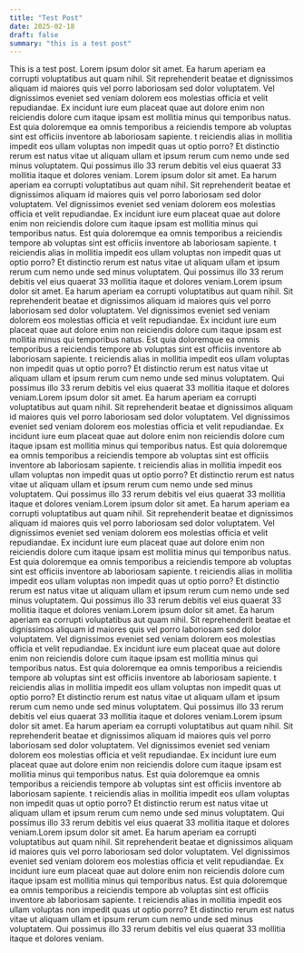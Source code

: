 ```yaml
---
title: "Test Post"
date: 2025-02-18
draft: false
summary: "this is a test post"
---
```

This is a test post.
Lorem ipsum dolor sit amet. Ea harum aperiam ea corrupti voluptatibus aut quam nihil. Sit reprehenderit beatae et dignissimos aliquam id maiores quis vel porro laboriosam sed dolor voluptatem. Vel dignissimos eveniet sed veniam dolorem eos molestias officia et velit repudiandae. Ex incidunt iure eum placeat quae aut dolore enim non reiciendis dolore cum itaque ipsam est mollitia minus qui temporibus natus. Est quia doloremque ea omnis temporibus a reiciendis tempore ab voluptas sint est officiis inventore ab laboriosam sapiente. t reiciendis alias in mollitia impedit eos ullam voluptas non impedit quas ut optio porro? Et distinctio rerum est natus vitae ut aliquam ullam et ipsum rerum cum nemo unde sed minus voluptatem. Qui possimus illo 33 rerum debitis vel eius quaerat 33 mollitia itaque et dolores veniam. Lorem ipsum dolor sit amet. Ea harum aperiam ea corrupti voluptatibus aut quam nihil. Sit reprehenderit beatae et dignissimos aliquam id maiores quis vel porro laboriosam sed dolor voluptatem. Vel dignissimos eveniet sed veniam dolorem eos molestias officia et velit repudiandae. Ex incidunt iure eum placeat quae aut dolore enim non reiciendis dolore cum itaque ipsam est mollitia minus qui temporibus natus. Est quia doloremque ea omnis temporibus a reiciendis tempore ab voluptas sint est officiis inventore ab laboriosam sapiente. t reiciendis alias in mollitia impedit eos ullam voluptas non impedit quas ut optio porro? Et distinctio rerum est natus vitae ut aliquam ullam et ipsum rerum cum nemo unde sed minus voluptatem. Qui possimus illo 33 rerum debitis vel eius quaerat 33 mollitia itaque et dolores veniam.Lorem ipsum dolor sit amet. Ea harum aperiam ea corrupti voluptatibus aut quam nihil. Sit reprehenderit beatae et dignissimos aliquam id maiores quis vel porro laboriosam sed dolor voluptatem. Vel dignissimos eveniet sed veniam dolorem eos molestias officia et velit repudiandae. Ex incidunt iure eum placeat quae aut dolore enim non reiciendis dolore cum itaque ipsam est mollitia minus qui temporibus natus. Est quia doloremque ea omnis temporibus a reiciendis tempore ab voluptas sint est officiis inventore ab laboriosam sapiente. t reiciendis alias in mollitia impedit eos ullam voluptas non impedit quas ut optio porro? Et distinctio rerum est natus vitae ut aliquam ullam et ipsum rerum cum nemo unde sed minus voluptatem. Qui possimus illo 33 rerum debitis vel eius quaerat 33 mollitia itaque et dolores veniam.Lorem ipsum dolor sit amet. Ea harum aperiam ea corrupti voluptatibus aut quam nihil. Sit reprehenderit beatae et dignissimos aliquam id maiores quis vel porro laboriosam sed dolor voluptatem. Vel dignissimos eveniet sed veniam dolorem eos molestias officia et velit repudiandae. Ex incidunt iure eum placeat quae aut dolore enim non reiciendis dolore cum itaque ipsam est mollitia minus qui temporibus natus. Est quia doloremque ea omnis temporibus a reiciendis tempore ab voluptas sint est officiis inventore ab laboriosam sapiente. t reiciendis alias in mollitia impedit eos ullam voluptas non impedit quas ut optio porro? Et distinctio rerum est natus vitae ut aliquam ullam et ipsum rerum cum nemo unde sed minus voluptatem. Qui possimus illo 33 rerum debitis vel eius quaerat 33 mollitia itaque et dolores veniam.Lorem ipsum dolor sit amet. Ea harum aperiam ea corrupti voluptatibus aut quam nihil. Sit reprehenderit beatae et dignissimos aliquam id maiores quis vel porro laboriosam sed dolor voluptatem. Vel dignissimos eveniet sed veniam dolorem eos molestias officia et velit repudiandae. Ex incidunt iure eum placeat quae aut dolore enim non reiciendis dolore cum itaque ipsam est mollitia minus qui temporibus natus. Est quia doloremque ea omnis temporibus a reiciendis tempore ab voluptas sint est officiis inventore ab laboriosam sapiente. t reiciendis alias in mollitia impedit eos ullam voluptas non impedit quas ut optio porro? Et distinctio rerum est natus vitae ut aliquam ullam et ipsum rerum cum nemo unde sed minus voluptatem. Qui possimus illo 33 rerum debitis vel eius quaerat 33 mollitia itaque et dolores veniam.Lorem ipsum dolor sit amet. Ea harum aperiam ea corrupti voluptatibus aut quam nihil. Sit reprehenderit beatae et dignissimos aliquam id maiores quis vel porro laboriosam sed dolor voluptatem. Vel dignissimos eveniet sed veniam dolorem eos molestias officia et velit repudiandae. Ex incidunt iure eum placeat quae aut dolore enim non reiciendis dolore cum itaque ipsam est mollitia minus qui temporibus natus. Est quia doloremque ea omnis temporibus a reiciendis tempore ab voluptas sint est officiis inventore ab laboriosam sapiente. t reiciendis alias in mollitia impedit eos ullam voluptas non impedit quas ut optio porro? Et distinctio rerum est natus vitae ut aliquam ullam et ipsum rerum cum nemo unde sed minus voluptatem. Qui possimus illo 33 rerum debitis vel eius quaerat 33 mollitia itaque et dolores veniam.Lorem ipsum dolor sit amet. Ea harum aperiam ea corrupti voluptatibus aut quam nihil. Sit reprehenderit beatae et dignissimos aliquam id maiores quis vel porro laboriosam sed dolor voluptatem. Vel dignissimos eveniet sed veniam dolorem eos molestias officia et velit repudiandae. Ex incidunt iure eum placeat quae aut dolore enim non reiciendis dolore cum itaque ipsam est mollitia minus qui temporibus natus. Est quia doloremque ea omnis temporibus a reiciendis tempore ab voluptas sint est officiis inventore ab laboriosam sapiente. t reiciendis alias in mollitia impedit eos ullam voluptas non impedit quas ut optio porro? Et distinctio rerum est natus vitae ut aliquam ullam et ipsum rerum cum nemo unde sed minus voluptatem. Qui possimus illo 33 rerum debitis vel eius quaerat 33 mollitia itaque et dolores veniam.Lorem ipsum dolor sit amet. Ea harum aperiam ea corrupti voluptatibus aut quam nihil. Sit reprehenderit beatae et dignissimos aliquam id maiores quis vel porro laboriosam sed dolor voluptatem. Vel dignissimos eveniet sed veniam dolorem eos molestias officia et velit repudiandae. Ex incidunt iure eum placeat quae aut dolore enim non reiciendis dolore cum itaque ipsam est mollitia minus qui temporibus natus. Est quia doloremque ea omnis temporibus a reiciendis tempore ab voluptas sint est officiis inventore ab laboriosam sapiente. t reiciendis alias in mollitia impedit eos ullam voluptas non impedit quas ut optio porro? Et distinctio rerum est natus vitae ut aliquam ullam et ipsum rerum cum nemo unde sed minus voluptatem. Qui possimus illo 33 rerum debitis vel eius quaerat 33 mollitia itaque et dolores veniam.